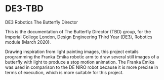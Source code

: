 # DE3-TBD
DE3 Robotics The Butterfly Director


This is the documentation of The Butterfly Director (TBD) group, for the Imperial College London, Design Engineering Third Year (DE3), Robotics module (March 2020).

Drawing inspiration from light painting images, this project entails programming the Franka Emika robotic arm to draw several still images of a butterfly with light to produce a stop motion animation. The Franka Emika was used in comparison to the DE NIRO robot because it is more precise in terms of execution, which is more suitable for this project.
